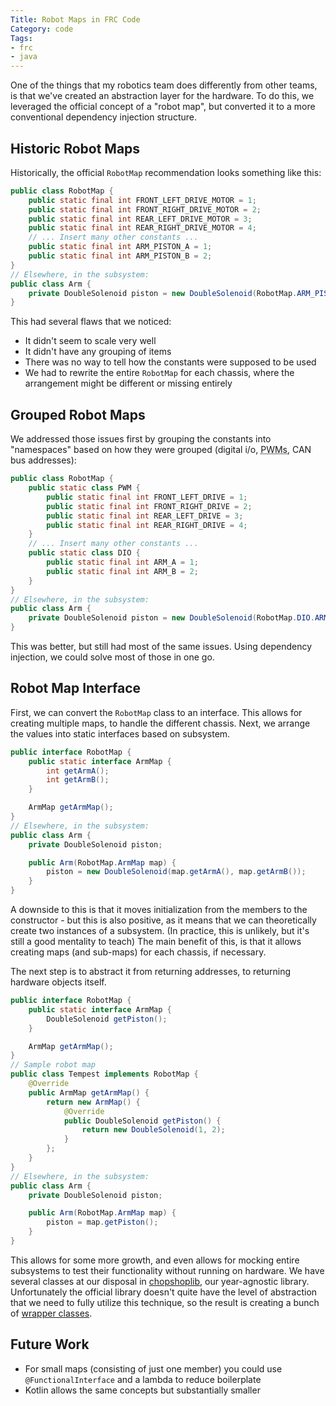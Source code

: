 ```yaml
---
Title: Robot Maps in FRC Code
Category: code
Tags:
- frc
- java
---
```


One of the things that my robotics team does differently from other teams, is that we've created an abstraction layer for the hardware.
To do this, we leveraged the official concept of a "robot map", but converted it to a more conventional dependency injection structure.

Historic Robot Maps
-------------------

Historically, the official `RobotMap` recommendation looks something like this:

```java
public class RobotMap {
    public static final int FRONT_LEFT_DRIVE_MOTOR = 1;
    public static final int FRONT_RIGHT_DRIVE_MOTOR = 2;
    public static final int REAR_LEFT_DRIVE_MOTOR = 3;
    public static final int REAR_RIGHT_DRIVE_MOTOR = 4;
    // ... Insert many other constants ...
    public static final int ARM_PISTON_A = 1;
    public static final int ARM_PISTON_B = 2;
}
// Elsewhere, in the subsystem:
public class Arm {
    private DoubleSolenoid piston = new DoubleSolenoid(RobotMap.ARM_PISTON_A, RobotMap.ARM_PISTON_B);
}
```

This had several flaws that we noticed:

- It didn't seem to scale very well
- It didn't have any grouping of items
- There was no way to tell how the constants were supposed to be used
- We had to rewrite the entire `RobotMap` for each chassis, where the arrangement might be different or missing entirely

Grouped Robot Maps
------------------

We addressed those issues first by grouping the constants into "namespaces" based on how they were grouped (digital i/o, <abbr title="Pulse Width Modulation">PWMs</abbr>, CAN bus addresses):

```java
public class RobotMap {
    public static class PWM {
        public static final int FRONT_LEFT_DRIVE = 1;
        public static final int FRONT_RIGHT_DRIVE = 2;
        public static final int REAR_LEFT_DRIVE = 3;
        public static final int REAR_RIGHT_DRIVE = 4;
    }
    // ... Insert many other constants ...
    public static class DIO {
        public static final int ARM_A = 1;
        public static final int ARM_B = 2;
    }
}
// Elsewhere, in the subsystem:
public class Arm {
    private DoubleSolenoid piston = new DoubleSolenoid(RobotMap.DIO.ARM_A, RobotMap.DIO.ARM_B);
}
```

This was better, but still had most of the same issues.
Using dependency injection, we could solve most of those in one go.

Robot Map Interface
-------------------

First, we can convert the `RobotMap` class to an interface.
This allows for creating multiple maps, to handle the different chassis.
Next, we arrange the values into static interfaces based on subsystem.

```java
public interface RobotMap {
    public static interface ArmMap {
        int getArmA();
        int getArmB();
    }

    ArmMap getArmMap();
}
// Elsewhere, in the subsystem:
public class Arm {
    private DoubleSolenoid piston;

    public Arm(RobotMap.ArmMap map) {
        piston = new DoubleSolenoid(map.getArmA(), map.getArmB());
    }
}
```

A downside to this is that it moves initialization from the members to the constructor - but this is also positive, as it means that we can theoretically create two instances of a subsystem.
(In practice, this is unlikely, but it's still a good mentality to teach)
The main benefit of this, is that it allows creating maps (and sub-maps) for each chassis, if necessary.

The next step is to abstract it from returning addresses, to returning hardware objects itself.

```java
public interface RobotMap {
    public static interface ArmMap {
        DoubleSolenoid getPiston();
    }

    ArmMap getArmMap();
}
// Sample robot map
public class Tempest implements RobotMap {
    @Override
    public ArmMap getArmMap() {
        return new ArmMap() {
            @Override
            public DoubleSolenoid getPiston() {
                return new DoubleSolenoid(1, 2);
            }
        };
    }
}
// Elsewhere, in the subsystem:
public class Arm {
    private DoubleSolenoid piston;

    public Arm(RobotMap.ArmMap map) {
        piston = map.getPiston();
    }
}
```

This allows for some more growth, and even allows for mocking entire subsystems to test their functionality without running on hardware.
We have several classes at our disposal in [chopshoplib](https://github.com/chopshop-166/chopshoplib), our year-agnostic library.
Unfortunately the official library doesn't quite have the level of abstraction that we need to fully utilize this technique, so the result is creating a bunch of [wrapper classes].

Future Work
-----------

- For small maps (consisting of just one member) you could use `@FunctionalInterface` and a lambda to reduce boilerplate
- Kotlin allows the same concepts but substantially smaller

[chopshoplib]: https://github.com/chopshop-166/chopshoplib
[wrapper classes]: {filename}/2018/08/09-intersecting-interfaces.md
